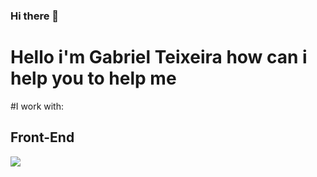 ### Hi there 👋

<!--
**GabrielT31xeira/GabrielT31xeira** is a ✨ _special_ ✨ repository because its `README.md` (this file) appears on your GitHub profile.

Here are some ideas to get you started:

- 🔭 I’m currently working on ...
- 🌱 I’m currently learning ...
- 👯 I’m looking to collaborate on ...
- 🤔 I’m looking for help with ...
- 💬 Ask me about ...
- 📫 How to reach me: ...
- 😄 Pronouns: ...
- ⚡ Fun fact: ...
-->


<h1>Hello i'm Gabriel Teixeira how can i help you to help me</h1>

#I work with:
<p>
<h2>Front-End</h2>
  <img src="https://badgen.net/badge/icon/git?icon=git&labelColor=white">
</p>
